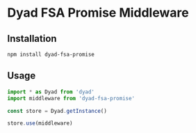 # Dyad FSA Promise Middleware

## Installation

```
npm install dyad-fsa-promise
```

## Usage

```js
import * as Dyad from 'dyad'
import middleware from 'dyad-fsa-promise'

const store = Dyad.getInstance()

store.use(middleware)
```
